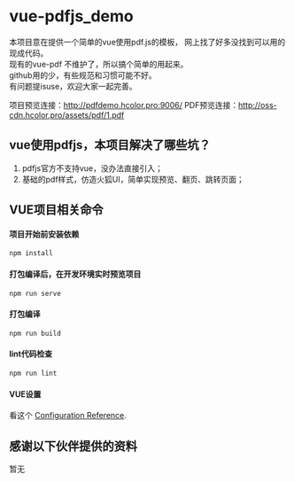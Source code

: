 # vue-pdfjs_demo

本项目意在提供一个简单的vue使用pdf.js的模板， 网上找了好多没找到可以用的现成代码。  
现有的vue-pdf 不维护了，所以搞个简单的用起来。  
github用的少，有些规范和习惯可能不好。  
有问题提isuse，欢迎大家一起完善。

项目预览连接：http://pdfdemo.hcolor.pro:9006/
PDF预览连接：http://oss-cdn.hcolor.pro/assets/pdf/1.pdf


## vue使用pdfjs，本项目解决了哪些坑？

1. pdfjs官方不支持vue，没办法直接引入；
2. 基础的pdf样式，仿造火狐UI，简单实现预览、翻页、跳转页面；



## VUE项目相关命令

#### 项目开始前安装依赖
```
npm install
```

#### 打包编译后，在开发环境实时预览项目
```
npm run serve
```

#### 打包编译
```
npm run build
```

#### lint代码检查
```
npm run lint
```

#### VUE设置
看这个 [Configuration Reference](https://cli.vuejs.org/config/).



## 感谢以下伙伴提供的资料
暂无